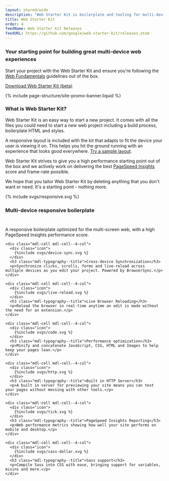 ```yaml
---
layout: shared/wide
description: "Web Starter Kit is boilerplate and tooling for multi-device development"
title: Web Starter Kit
order: 4
feedName: Web Starter Kit Releases
feedURL: https://github.com/google/web-starter-kit/releases.atom
---
```


<style>
.mdl-cell h3 {
  height: 48px;
  line-height: 24px;
}
</style>

<div class="wf-subheading">
  <div class="page-content mdl-typography--text-center mdl-grid">
    <div class="mdl-cell mdl-cell--1-col"></div>
    <div class="mdl-cell mdl-cell--10-col">
      <h3>Your starting point for building great multi-device web experiences</h3>
      <p>Start your project with the Web Starter Kit and ensure you're following the <a href="/web/fundamentals/">Web Fundamentals</a> guidelines out of the box.</p>
      <a class="mdl-button mdl-js-button mdl-button--raised" href="https://github.com/google/web-starter-kit/releases/latest">Download Web Starter Kit (beta)</a>
    </div>
    <div class="mdl-cell mdl-cell--1-col"></div>
  </div>
</div>

{% include page-structure/site-promo-banner.liquid %}

<div class="page-content">

  <h3>What is Web Starter Kit?</h3>

  <p>Web Starter Kit is an easy way to start a new project. It comes
  with all the files you could need to start a new web project including
  a build process, boilerplate HTML and styles.</p>

  <p>
    A responsive layout is included with the kit that adapts to fit the device your user is viewing it on. This helps you hit the ground running with an experience that looks good everywhere. <a href="http://google.github.io/web-starter-kit/hello-world/">Try a sample layout</a>.
  </p>

  <p>
    Web Starter Kit strives to give you a high performance starting point out of the box and we actively work on delivering the best <a href="https://developers.google.com/speed/pagespeed/insights/">PageSpeed Insights</a> score and frame-rate possible.
  </p>

  <p>
    We hope that you tailor Web Starter Kit by deleting anything that you don't want or need. It's a starting point - nothing more.
  </p>

  <div class="mdl-grid mdl-typography--text-center">
    <div class="mdl-cell mdl-cell--4-col">
      <div class="icon">
        {% include svgs/responsive.svg %}
      </div>
      <h3 class="mdl-typography--title">Multi-device responsive boilerplate</h3>
      <p>A responsive boilerplate optimized for the multi-screen web, with a high PageSpeed Insights performance score.</p>
    </div>

    <div class="mdl-cell mdl-cell--4-col">
      <div class="icon">
        {%include svgs/device-sync.svg %}
      </div>
      <h3 class="mdl-typography--title">Cross-device Synchronization</h3>
      <p>Synchronize clicks, scrolls, forms and live-reload across multiple devices as you edit your project. Powered by BrowserSync.</p>
    </div>

    <div class="mdl-cell mdl-cell--4-col">
      <div class="icon">
        {%include svgs/live-reload.svg %}
      </div>
      <h3 class="mdl-typography--title">Live Browser Reloading</h3>
      <p>Reload the browser in real-time anytime an edit is made without the need for an extension.</p>
    </div>

    <div class="mdl-cell mdl-cell--4-col">
      <div class="icon">
        {%include svgs/code.svg %}
      </div>
      <h3 class="mdl-typography--title">Performance optimization</h3>
      <p>Minify and concatenate JavaScript, CSS, HTML and Images to help keep your pages lean.</p>
    </div>

    <div class="mdl-cell mdl-cell--4-col">
      <div class="icon">
        {%include svgs/http.svg %}
      </div>
      <h3 class="mdl-typography--title">Built in HTTP Server</h3>
      <p>A built in server for previewing your site means you can test your pages without messing with other tools.</p>
    </div>

    <div class="mdl-cell mdl-cell--4-col">
      <div class="icon">
        {%include svgs/tick.svg %}
      </div>
      <h3 class="mdl-typography--title">PageSpeed Insights Reporting</h3>
      <p>Web performance metrics showing how well your site performs on mobile and desktop.</p>
    </div>

    <div class="mdl-cell mdl-cell--4-col">
      <div class="icon">
        {%include svgs/sass-dollar.svg %}
      </div>
      <h3 class="mdl-typography--title">Sass support</h3>
      <p>Compile Sass into CSS with ease, bringing support for variables, mixins and more.</p>
    </div>
  </div>
</div>
